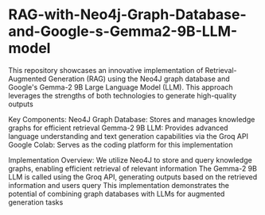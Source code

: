 # RAG-with-Neo4j-Graph-Database-and-Google-s-Gemma2-9B-LLM-model
This repository showcases an innovative implementation of Retrieval-Augmented Generation (RAG) using the Neo4J graph database and Google's Gemma-2 9B Large Language Model (LLM). This approach leverages the strengths of both technologies to generate high-quality outputs

Key Components:
Neo4J Graph Database: Stores and manages knowledge graphs for efficient retrieval
Gemma-2 9B LLM: Provides advanced language understanding and text generation capabilities via the Groq API
Google Colab: Serves as the coding platform for this implementation

Implementation Overview:
We utilize Neo4J to store and query knowledge graphs, enabling efficient retrieval of relevant information
The Gemma-2 9B LLM is called using the Groq API, generating outputs based on the retrieved information and users query
This implementation demonstrates the potential of combining graph databases with LLMs for augmented generation tasks
